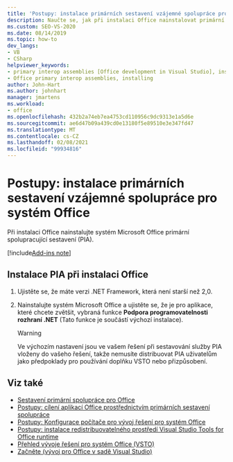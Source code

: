 ```yaml
---
title: 'Postupy: instalace primárních sestavení vzájemné spolupráce pro systém Office'
description: Naučte se, jak při instalaci Office nainstalovat primární spolupracující sestavení (PIA) systém Microsoft Office.
ms.custom: SEO-VS-2020
ms.date: 08/14/2019
ms.topic: how-to
dev_langs:
- VB
- CSharp
helpviewer_keywords:
- primary interop assemblies [Office development in Visual Studio], installing
- Office primary interop assemblies, installing
author: John-Hart
ms.author: johnhart
manager: jmartens
ms.workload:
- office
ms.openlocfilehash: 432b2a74eb7ea4753cd110956c9dc9313e1a5d6e
ms.sourcegitcommit: ae6d47b09a439cd0e13180f5e89510e3e347fd47
ms.translationtype: MT
ms.contentlocale: cs-CZ
ms.lasthandoff: 02/08/2021
ms.locfileid: "99934816"
---
```

# <a name="how-to-install-office-primary-interop-assemblies"></a>Postupy: instalace primárních sestavení vzájemné spolupráce pro systém Office
  Při instalaci Office nainstalujte systém Microsoft Office primární spolupracující sestavení (PIA).

[!include[Add-ins note](includes/addinsnote.md)]

## <a name="to-install-the-pias-when-you-install-office"></a>Instalace PIA při instalaci Office

1. Ujistěte se, že máte verzi .NET Framework, která není starší než 2,0.

2. Nainstalujte systém Microsoft Office a ujistěte se, že je pro aplikace, které chcete zvětšit, vybraná funkce **Podpora programovatelnosti rozhraní .NET** (Tato funkce je součástí výchozí instalace).

    > [!WARNING]
    > Ve výchozím nastavení jsou ve vašem řešení při sestavování služby PIA vloženy do vašeho řešení, takže nemusíte distribuovat PIA uživatelům jako předpoklady pro používání doplňku VSTO nebo přizpůsobení.

## <a name="see-also"></a>Viz také
- [Sestavení primární spolupráce pro Office](../vsto/office-primary-interop-assemblies.md)
- [Postupy: cílení aplikací Office prostřednictvím primárních sestavení spolupráce](../vsto/how-to-target-office-applications-through-primary-interop-assemblies.md)
- [Postupy: Konfigurace počítače pro vývoj řešení pro systém Office](../vsto/how-to-configure-a-computer-to-develop-office-solutions.md)
- [Postupy: instalace redistribuovatelného prostředí Visual Studio Tools for Office runtime](../vsto/how-to-install-the-visual-studio-tools-for-office-runtime-redistributable.md)
- [Přehled vývoje řešení pro systém Office &#40;VSTO&#41;](../vsto/office-solutions-development-overview-vsto.md)
- [Začněte &#40;vývoj pro Office v sadě Visual Studio&#41;](../vsto/getting-started-office-development-in-visual-studio.md)
